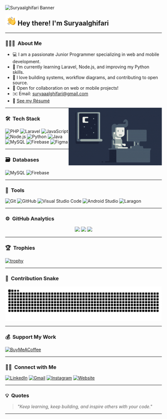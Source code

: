 <!-- Banner (Ganti URL sesuai gambar banner kamu) -->
![Suryaalghifari Banner](https://github.com/SURYAALGHIFARI/SURYAALGHIFARI/blob/main/assets/banner.png)

<img alt="Wave" src="https://raw.githubusercontent.com/AVS1508/AVS1508/master/assets/Hand%20Wave.gif" width='40' align="left"/>
<h2 align="left">Hey there! I'm Suryaalghifari</h2>

---

### 👨🏻‍💻 &nbsp;About Me

- 💻 I am a passionate Junior Programmer specializing in web and mobile development.
- 🌱 I’m currently learning Laravel, Node.js, and improving my Python skills.
- 🎯 I love building systems, workflow diagrams, and contributing to open source.
- 💬 Open for collaboration on web or mobile projects!
- ✉️ Email: suryaaalghifari@gmail.com
- 📄 [See my Résumé](#) <!-- Ganti link resume jika ada -->

<img alt="Night Coding" src="https://raw.githubusercontent.com/AVS1508/AVS1508/master/assets/Night-Coding.gif" align="right"/>

---

### 🛠️ &nbsp;Tech Stack

![PHP](https://img.shields.io/badge/php-777BB4?style=for-the-badge&logo=php&logoColor=white)
![Laravel](https://img.shields.io/badge/laravel-FF2D20?style=for-the-badge&logo=laravel&logoColor=white)
![JavaScript](https://img.shields.io/badge/javascript-F7DF1E?style=for-the-badge&logo=javascript&logoColor=black)
![Node.js](https://img.shields.io/badge/node.js-339933?style=for-the-badge&logo=nodedotjs&logoColor=white)
![Python](https://img.shields.io/badge/python-3670A0?style=for-the-badge&logo=python&logoColor=ffdd54)
![Java](https://img.shields.io/badge/java-ED8B00?style=for-the-badge&logo=java&logoColor=white)
![MySQL](https://img.shields.io/badge/mysql-005C84?style=for-the-badge&logo=mysql&logoColor=white)
![Firebase](https://img.shields.io/badge/firebase-FFCA28?style=for-the-badge&logo=firebase&logoColor=black)
![Figma](https://img.shields.io/badge/figma-F24E1E?style=for-the-badge&logo=figma&logoColor=white)

---

### 🗃️ &nbsp;Databases

![MySQL](https://img.shields.io/badge/mysql-005C84?style=for-the-badge&logo=mysql&logoColor=white)
![Firebase](https://img.shields.io/badge/firebase-FFCA28?style=for-the-badge&logo=firebase&logoColor=black)

---

### 🧰 &nbsp;Tools

![Git](https://img.shields.io/badge/git-F05033?style=for-the-badge&logo=git&logoColor=white)
![GitHub](https://img.shields.io/badge/github-181717?style=for-the-badge&logo=github&logoColor=white)
![Visual Studio Code](https://img.shields.io/badge/vscode-0078d7?style=for-the-badge&logo=visual-studio-code&logoColor=white)
![Android Studio](https://img.shields.io/badge/android%20studio-3DDC84?style=for-the-badge&logo=android-studio&logoColor=white)
![Laragon](https://img.shields.io/badge/laragon-0088FF?style=for-the-badge)

---

### ⚙️ &nbsp;GitHub Analytics

<p align="center">
  <img height="180em" src="https://github-readme-stats.vercel.app/api?username=Suryaalghifari&show_icons=true&theme=algolia&include_all_commits=true&count_private=true"/>
  <img height="180em" src="https://github-readme-stats.vercel.app/api/top-langs/?username=Suryaalghifari&layout=compact&langs_count=8&theme=algolia"/>
  <img height="180em" src="https://github-readme-streak-stats.herokuapp.com/?user=Suryaalghifari&theme=dark&hide_border=true"/>
</p>

---

### 🏆 &nbsp;Trophies

[![trophy](https://github-profile-trophy.vercel.app/?username=Suryaalghifari&theme=onedark)](https://github.com/ryo-ma/github-profile-trophy)

---

### 🐍 &nbsp;Contribution Snake

<div align="center">
  <picture>
    <source media="(prefers-color-scheme: dark)" srcset="https://raw.githubusercontent.com/Suryaalghifari/github-contribution-snake/output/github-contribution-grid-snake-dark.svg" />
    <source media="(prefers-color-scheme: light)" srcset="https://raw.githubusercontent.com/Suryaalghifari/github-contribution-snake/output/github-contribution-grid-snake.svg" />
    <img alt="github contribution grid snake animation" src="https://raw.githubusercontent.com/Suryaalghifari/github-contribution-snake/output/github-contribution-grid-snake.svg" />
  </picture>
</div>

---

### 💰 &nbsp;Support My Work

[![BuyMeACoffee](https://img.shields.io/badge/Buy%20Me%20a%20Coffee-ffdd00?style=for-the-badge&logo=buy-me-a-coffee&logoColor=black)](https://buymeacoffee.com/SURYAALGHIFARI)

---

### 🤝🏻 &nbsp;Connect with Me

[![LinkedIn](https://img.shields.io/badge/LinkedIn-blue?logo=linkedin&style=for-the-badge)](https://linkedin.com/in/yourprofile)
[![Gmail](https://img.shields.io/badge/Gmail-red?logo=gmail&style=for-the-badge)](mailto:suryaaalghifari@gmail.com)
[![Instagram](https://img.shields.io/badge/Instagram-E4405F?style=for-the-badge&logo=instagram&logoColor=white)](https://instagram.com/yourprofile)
[![Website](https://img.shields.io/badge/Website-3423A6?style=for-the-badge&logo=Google-Chrome&logoColor=white)](https://yourwebsite.com)

---

### 💡 &nbsp;Quotes

> *"Keep learning, keep building, and inspire others with your code."*

---

